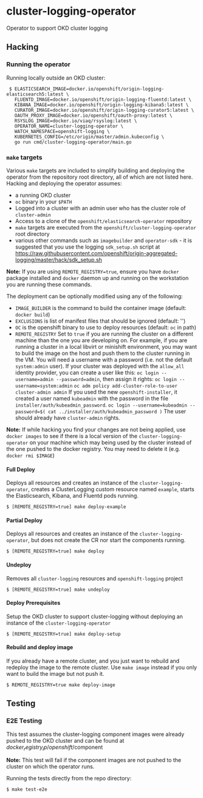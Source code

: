 # cluster-logging-operator
Operator to support OKD cluster logging

## Hacking

### Running the operator

Running locally outside an OKD cluster:
```
 $ ELASTICSEARCH_IMAGE=docker.io/openshift/origin-logging-elasticsearch5:latest \
   FLUENTD_IMAGE=docker.io/openshift/origin-logging-fluentd:latest \
   KIBANA_IMAGE=docker.io/openshift/origin-logging-kibana5:latest \
   CURATOR_IMAGE=docker.io/openshift/origin-logging-curator5:latest \
   OAUTH_PROXY_IMAGE=docker.io/openshift/oauth-proxy:latest \
   RSYSLOG_IMAGE=docker.io/viaq/rsyslog:latest \
   OPERATOR_NAME=cluster-logging-operator \
   WATCH_NAMESPACE=openshift-logging \
   KUBERNETES_CONFIG=/etc/origin/master/admin.kubeconfig \
   go run cmd/cluster-logging-operator/main.go
```
### `make` targets
Various `make` targets are included to simplify building and deploying the operator
from the repository root directory, all of which are not listed here.  Hacking and
deploying the operator assumes:
* a running OKD cluster
* `oc` binary in your `$PATH`
* Logged into a cluster with an admin user who has the cluster role of `cluster-admin`
* Access to a clone of the `openshift/elasticsearch-operator` repository
* `make` targets are executed from the `openshift/cluster-logging-operator` root directory
* various other commands such as `imagebuilder` and `operator-sdk` - it is suggested
  that you use the logging `sdk_setup.sh` script at https://raw.githubusercontent.com/openshift/origin-aggregated-logging/master/hack/sdk_setup.sh
  
**Note:** If you are using `REMOTE_REGISTRY=true`, ensure you have `docker` package installed and `docker` daemon up and running on the workstation you are running these commands.

The deployment can be optionally modified using any of the following:

*  `IMAGE_BUILDER` is the command to build the container image (default: `docker build`)
*  `EXCLUSIONS` is list of manifest files that should be ignored (default: '')
*  `OC` is the openshift binary to use to deploy resources (default: `oc` in path)
*  `REMOTE_REGISTRY` Set to `true` if you are running the cluster on a different machine
    than the one you are developing on. For example, if you are running a cluster in a
    local libvirt or minishift environment, you may want to build the image on the host
    and push them to the cluster running in the VM.
    You will need a username with a password (i.e. not the default `system:admin` user).
    If your cluster was deployed with the `allow_all` identity provider, you can create
    a user like this: `oc login --username=admin --password=admin`, then assign it rights:
    `oc login --username=system:admin`
    `oc adm policy add-cluster-role-to-user cluster-admin admin`
    If you used the new `openshift-installer`, it created a user named `kubeadmin`
    with the password in the file `installer/auth/kubeadmin_password`.
    `oc login --username=kubeadmin --password=$( cat ../installer/auth/kubeadmin_password )`
    The user should already have `cluster-admin` rights.

**Note:**  If while hacking you find your changes are not being applied, use
`docker images` to see if there is a local version of the `cluster-logging-operator`
on your machine which may being used by the cluster instead of the one pushed to
the docker registry.  You may need to delete it (e.g. `docker rmi $IMAGE`)

#### Full Deploy
Deploys all resources and creates an instance of the `cluster-logging-operator`, creates
a ClusterLogging custom resource named `example`, starts
the Elasticsearch, Kibana, and Fluentd pods running.
```
$ [REMOTE_REGISTRY=true] make deploy-example
```

#### Partial Deploy
Deploys all resources and creates an instance of the `cluster-logging-operator`, but does
not create the CR nor start the components running.
```
$ [REMOTE_REGISTRY=true] make deploy
```

#### Undeploy
Removes all `cluster-logging` resources and `openshift-logging` project
```
$ [REMOTE_REGISTRY=true] make undeploy
```

#### Deploy Prerequisites
Setup the OKD cluster to support cluster-logging without deploying an instance of
the `cluster-logging-operator`
```
$ [REMOTE_REGISTRY=true] make deploy-setup
```

#### Rebuild and deploy image
If you already have a remote cluster, and you just want to rebuild and redeploy the image
to the remote cluster.  Use `make image` instead if you only want to build the image
but not push it.
```
$ REMOTE_REGISTRY=true make deploy-image
```


## Testing

### E2E Testing
This test assumes the cluster-logging component images were already pushed
to the OKD cluster and can be found at $docker_registry_ip/openshift/$component

**Note:** This test will fail if the component images are not pushed to the cluster
on which the operator runs.

Running the tests directly from the repo directory:
```
$ make test-e2e
```
